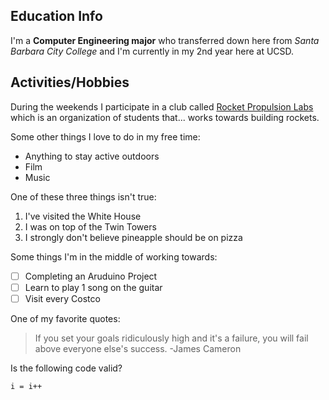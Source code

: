 ## Education Info
I'm a **Computer Engineering major** who transferred down here from _Santa Barbara City College_ and I'm currently in my 2nd year here at UCSD.

## Activities/Hobbies
During the weekends I participate in a club called [Rocket Propulsion Labs](https://www.rocketproplab.org/) which is an organization of students that... works towards building rockets. 

Some other things I love to do in my free time:
- Anything to stay active outdoors 
- Film
- Music
  
One of these three things isn't true:

1. I've visited the White House
2. I was on top of the Twin Towers
3. I strongly don't believe pineapple should be on pizza

Some things I'm in the middle of working towards:
- [ ] Completing an Aruduino Project
- [ ] Learn to play 1 song on the guitar
- [ ] Visit every Costco

One of my favorite quotes: 
> If you set your goals ridiculously high and it's a failure, you will fail above everyone else's success. -James Cameron 

Is the following code valid?

`i = i++ `